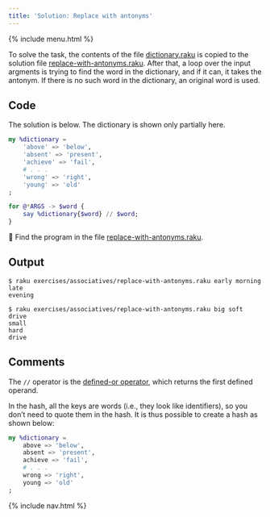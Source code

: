 ```yaml
---
title: 'Solution: Replace with antonyms'
---
```


{% include menu.html %}

To solve the task, the contents of the file [dictionary.raku](https://github.com/ash/raku-course/blob/master/essentials/associatives/exercises/replace-with-antonyms/dictionary.raku) is copied to the solution file [replace-with-antonyms.raku](https://github.com/ash/raku-course/blob/master/exercises/associatives/replace-with-antonyms.raku). After that, a loop over the input argments is trying to find the word in the dictionary, and if it can, it takes the antonym. If there is no such word in the dictionary, an original word is used.

## Code

The solution is below. The dictionary is shown only partially here.

```raku
my %dictionary =
    'above' => 'below',
    'absent' => 'present',
    'achieve' => 'fail',
    # . . .
    'wrong' => 'right',
    'young' => 'old'    
;

for @*ARGS -> $word {
    say %dictionary{$word} // $word;
}
```

🦋 Find the program in the file [replace-with-antonyms.raku](https://github.com/ash/raku-course/blob/master/exercises/associatives/replace-with-antonyms.raku).

## Output

```console
$ raku exercises/associatives/replace-with-antonyms.raku early morning
late
evening

$ raku exercises/associatives/replace-with-antonyms.raku big soft drive
small
hard
drive
```

## Comments

The `//` operator is the [defined-or operator](/raku-course/essentials/scalar-variables/defined-or-operator), which returns the first defined operand.

In the hash, all the keys are words (i.e., they look like identifiers), so you don’t need to quote them in the hash. It is thus possible to create a hash as shown below:

```raku
my %dictionary =
    above => 'below',
    absent => 'present',
    achieve => 'fail',
    # . . .
    wrong => 'right',
    young => 'old'    
;
```

{% include nav.html %}
